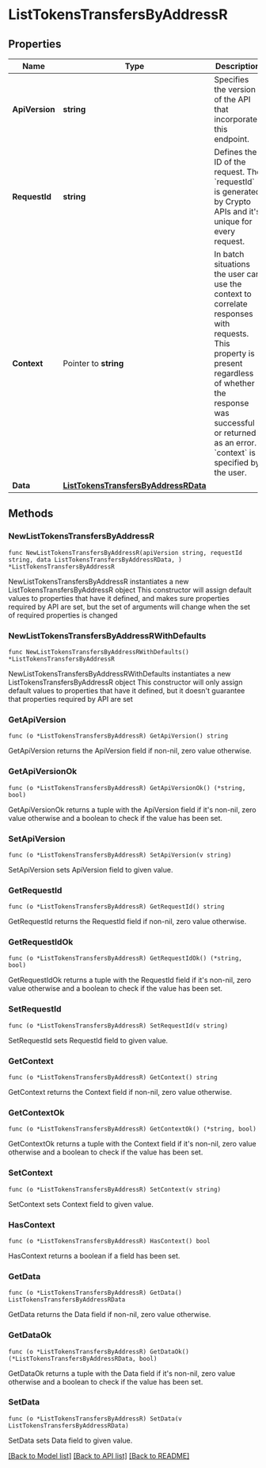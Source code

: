 # ListTokensTransfersByAddressR

## Properties

Name | Type | Description | Notes
------------ | ------------- | ------------- | -------------
**ApiVersion** | **string** | Specifies the version of the API that incorporates this endpoint. | 
**RequestId** | **string** | Defines the ID of the request. The &#x60;requestId&#x60; is generated by Crypto APIs and it&#39;s unique for every request. | 
**Context** | Pointer to **string** | In batch situations the user can use the context to correlate responses with requests. This property is present regardless of whether the response was successful or returned as an error. &#x60;context&#x60; is specified by the user. | [optional] 
**Data** | [**ListTokensTransfersByAddressRData**](ListTokensTransfersByAddressRData.md) |  | 

## Methods

### NewListTokensTransfersByAddressR

`func NewListTokensTransfersByAddressR(apiVersion string, requestId string, data ListTokensTransfersByAddressRData, ) *ListTokensTransfersByAddressR`

NewListTokensTransfersByAddressR instantiates a new ListTokensTransfersByAddressR object
This constructor will assign default values to properties that have it defined,
and makes sure properties required by API are set, but the set of arguments
will change when the set of required properties is changed

### NewListTokensTransfersByAddressRWithDefaults

`func NewListTokensTransfersByAddressRWithDefaults() *ListTokensTransfersByAddressR`

NewListTokensTransfersByAddressRWithDefaults instantiates a new ListTokensTransfersByAddressR object
This constructor will only assign default values to properties that have it defined,
but it doesn't guarantee that properties required by API are set

### GetApiVersion

`func (o *ListTokensTransfersByAddressR) GetApiVersion() string`

GetApiVersion returns the ApiVersion field if non-nil, zero value otherwise.

### GetApiVersionOk

`func (o *ListTokensTransfersByAddressR) GetApiVersionOk() (*string, bool)`

GetApiVersionOk returns a tuple with the ApiVersion field if it's non-nil, zero value otherwise
and a boolean to check if the value has been set.

### SetApiVersion

`func (o *ListTokensTransfersByAddressR) SetApiVersion(v string)`

SetApiVersion sets ApiVersion field to given value.


### GetRequestId

`func (o *ListTokensTransfersByAddressR) GetRequestId() string`

GetRequestId returns the RequestId field if non-nil, zero value otherwise.

### GetRequestIdOk

`func (o *ListTokensTransfersByAddressR) GetRequestIdOk() (*string, bool)`

GetRequestIdOk returns a tuple with the RequestId field if it's non-nil, zero value otherwise
and a boolean to check if the value has been set.

### SetRequestId

`func (o *ListTokensTransfersByAddressR) SetRequestId(v string)`

SetRequestId sets RequestId field to given value.


### GetContext

`func (o *ListTokensTransfersByAddressR) GetContext() string`

GetContext returns the Context field if non-nil, zero value otherwise.

### GetContextOk

`func (o *ListTokensTransfersByAddressR) GetContextOk() (*string, bool)`

GetContextOk returns a tuple with the Context field if it's non-nil, zero value otherwise
and a boolean to check if the value has been set.

### SetContext

`func (o *ListTokensTransfersByAddressR) SetContext(v string)`

SetContext sets Context field to given value.

### HasContext

`func (o *ListTokensTransfersByAddressR) HasContext() bool`

HasContext returns a boolean if a field has been set.

### GetData

`func (o *ListTokensTransfersByAddressR) GetData() ListTokensTransfersByAddressRData`

GetData returns the Data field if non-nil, zero value otherwise.

### GetDataOk

`func (o *ListTokensTransfersByAddressR) GetDataOk() (*ListTokensTransfersByAddressRData, bool)`

GetDataOk returns a tuple with the Data field if it's non-nil, zero value otherwise
and a boolean to check if the value has been set.

### SetData

`func (o *ListTokensTransfersByAddressR) SetData(v ListTokensTransfersByAddressRData)`

SetData sets Data field to given value.



[[Back to Model list]](../README.md#documentation-for-models) [[Back to API list]](../README.md#documentation-for-api-endpoints) [[Back to README]](../README.md)


